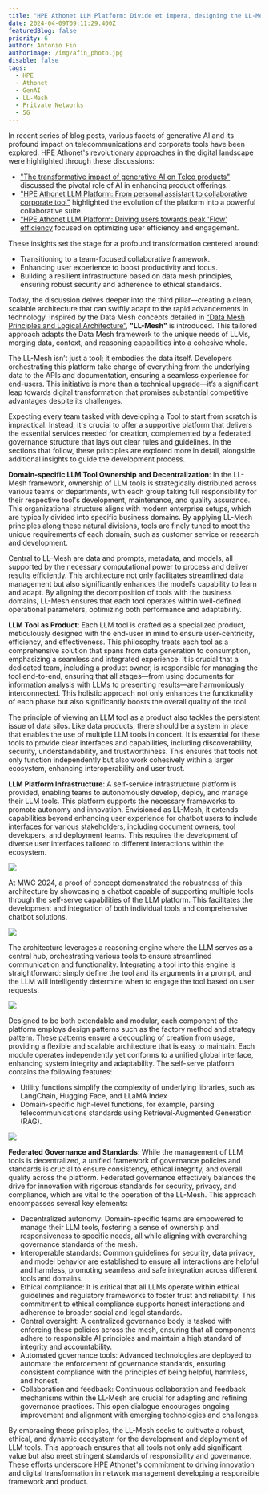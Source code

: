 ```yaml
---
title: "HPE Athonet LLM Platform: Divide et impera, designing the LL-Mesh"
date: 2024-04-09T09:11:29.400Z
featuredBlog: false
priority: 6
author: Antonio Fin
authorimage: /img/afin_photo.jpg
disable: false
tags:
  - HPE
  - Athonet
  - GenAI
  - LL-Mesh
  - Pritvate Networks
  - 5G
---
```

In recent series of blog posts, various facets of generative AI and its profound impact on telecommunications and corporate tools have been explored. HPE Athonet's revolutionary approaches in the digital landscape were highlighted through these discussions:

* ["The transformative impact of generative AI on Telco products"](https://developer.hpe.com/blog/the-transformative-impact-of-generative-ai-on-telco-products/) discussed the pivotal role of AI in enhancing product offerings. 
* ["HPE Athonet LLM Platform: From personal assistant to collaborative corporate tool"](https://developer.hpe.com/blog/hpe-athonet-llm-platform-first-pillar-from-personal-assistant-to-collaborative-corporate-tool/) highlighted the evolution of the platform into a powerful collaborative suite. 
* [“HPE Athonet LLM Platform: Driving users towards peak 'Flow' efficiency](https://developer.hpe.com/blog/hpe-athonet-llm-platform-driving-users-towards-peak-flow-efficiency/) focused on optimizing user efficiency and engagement. 

These insights set the stage for a profound transformation centered around:

* Transitioning to a team-focused collaborative framework.
* Enhancing user experience to boost productivity and focus.
* Building a resilient infrastructure based on data mesh principles, ensuring robust security and adherence to ethical standards.

Today, the discussion delves deeper into the third pillar—creating a clean, scalable architecture that can swiftly adapt to the rapid advancements in technology. Inspired by the Data Mesh concepts detailed in [“Data Mesh Principles and Logical Architecture”](https://martinfowler.com/articles/data-mesh-principles.html), **"LL-Mesh"** is introduced. This tailored approach adapts the Data Mesh framework to the unique needs of LLMs, merging data, context, and reasoning capabilities into a cohesive whole.

The LL-Mesh isn’t just a tool; it embodies the data itself. Developers orchestrating this platform take charge of everything from the underlying data to the APIs and documentation, ensuring a seamless experience for end-users. This initiative is more than a technical upgrade—it’s a significant leap towards digital transformation that promises substantial competitive advantages despite its challenges.

Expecting every team tasked with developing a Tool to start from scratch is impractical. Instead, it's crucial to offer a supportive platform that delivers the essential services needed for creation, complemented by a federated governance structure that lays out clear rules and guidelines. In the sections that follow, these principles are explored more in detail, alongside additional insights to guide the development process.

**Domain-specific LLM Tool Ownership and Decentralization**: In the LL-Mesh framework, ownership of LLM tools is strategically distributed across various teams or departments, with each group taking full responsibility for their respective tool's development, maintenance, and quality assurance. This organizational structure aligns with modern enterprise setups, which are typically divided into specific business domains. By applying LL-Mesh principles along these natural divisions, tools are finely tuned to meet the unique requirements of each domain, such as customer service or research and development.

Central to LL-Mesh are data and prompts, metadata, and models, all supported by the necessary computational power to process and deliver results efficiently. This architecture not only facilitates streamlined data management but also significantly enhances the model’s capability to learn and adapt. By aligning the decomposition of tools with the business domains, LL-Mesh ensures that each tool operates within well-defined operational parameters, optimizing both performance and adaptability.

**LLM Tool as Product**: Each LLM tool is crafted as a specialized product, meticulously designed with the end-user in mind to ensure user-centricity, efficiency, and effectiveness. This philosophy treats each tool as a comprehensive solution that spans from data generation to consumption, emphasizing a seamless and integrated experience. It is crucial that a dedicated team, including a product owner, is responsible for managing the tool end-to-end, ensuring that all stages—from using documents for information analysis with LLMs to presenting results—are harmoniously interconnected. This holistic approach not only enhances the functionality of each phase but also significantly boosts the overall quality of the tool.

The principle of viewing an LLM tool as a product also tackles the persistent issue of data silos. Like data products, there should be a system in place that enables the use of multiple LLM tools in concert. It is essential for these tools to provide clear interfaces and capabilities, including discoverability, security, understandability, and trustworthiness. This ensures that tools not only function independently but also work cohesively within a larger ecosystem, enhancing interoperability and user trust.

**LLM Platform Infrastructure**: A self-service infrastructure platform is provided, enabling teams to autonomously develop, deploy, and manage their LLM tools. This platform supports the necessary frameworks to promote autonomy and innovation. Envisioned as LL-Mesh, it extends capabilities beyond enhancing user experience for chatbot users to include interfaces for various stakeholders, including document owners, tool developers, and deployment teams. This requires the development of diverse user interfaces tailored to different interactions within the ecosystem.

![](/img/athon_ssp_1.png)

At MWC 2024, a proof of concept demonstrated the robustness of this architecture by showcasing a chatbot capable of supporting multiple tools through the self-serve capabilities of the LLM platform. This facilitates the development and integration of both individual tools and comprehensive chatbot solutions.

![](/img/athon_ssp_2.png)

The architecture leverages a reasoning engine where the LLM serves as a central hub, orchestrating various tools to ensure streamlined communication and functionality. Integrating a tool into this engine is straightforward: simply define the tool and its arguments in a prompt, and the LLM will intelligently determine when to engage the tool based on user requests.

![](/img/athon_ssp_3.png)

Designed to be both extendable and modular, each component of the platform employs design patterns such as the factory method and strategy pattern. These patterns ensure a decoupling of creation from usage, providing a flexible and scalable architecture that is easy to maintain. Each module operates independently yet conforms to a unified global interface, enhancing system integrity and adaptability. The self-serve platform contains the following features:

* Utility functions simplify the complexity of underlying libraries, such as LangChain, Hugging Face, and LLaMA Index
* Domain-specific high-level functions, for example, parsing telecommunications standards using Retrieval-Augmented Generation (RAG). 

![](/img/athon_ssp_4.png)

**Federated Governance and Standards**: While the management of LLM tools is decentralized, a unified framework of governance policies and standards is crucial to ensure consistency, ethical integrity, and overall quality across the platform. Federated governance effectively balances the drive for innovation with rigorous standards for security, privacy, and compliance, which are vital to the operation of the LL-Mesh. This approach encompasses several key elements:
- Decentralized autonomy: Domain-specific teams are empowered to manage their LLM tools, fostering a sense of ownership and responsiveness to specific needs, all while aligning with overarching governance standards of the mesh.
- Interoperable standards: Common guidelines for security, data privacy, and model behavior are established to ensure all interactions are helpful and harmless, promoting seamless and safe integration across different tools and domains.
- Ethical compliance: It is critical that all LLMs operate within ethical guidelines and regulatory frameworks to foster trust and reliability. This commitment to ethical compliance supports honest interactions and adherence to broader social and legal standards.
- Central oversight: A centralized governance body is tasked with enforcing these policies across the mesh, ensuring that all components adhere to responsible AI principles and maintain a high standard of integrity and accountability.
- Automated governance tools: Advanced technologies are deployed to automate the enforcement of governance standards, ensuring consistent compliance with the principles of being helpful, harmless, and honest.
- Collaboration and feedback: Continuous collaboration and feedback mechanisms within the LL-Mesh are crucial for adapting and refining governance practices. This open dialogue encourages ongoing improvement and alignment with emerging technologies and challenges.

By embracing these principles, the LL-Mesh seeks to cultivate a robust, ethical, and dynamic ecosystem for the development and deployment of LLM tools. This approach ensures that all tools not only add significant value but also meet stringent standards of responsibility and governance. These efforts underscore HPE Athonet's commitment to driving innovation and digital transformation in network management developing a responsible framework and product.